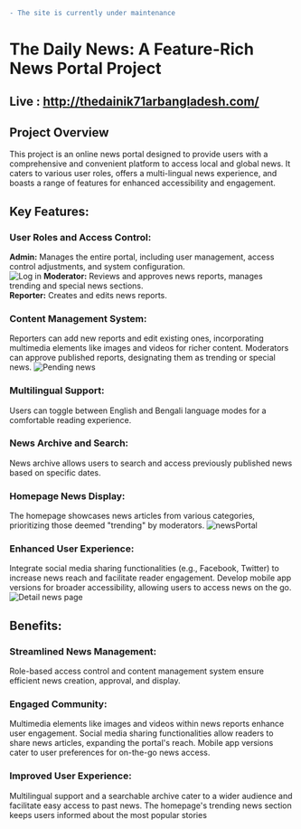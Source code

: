 ```diff
- The site is currently under maintenance
```
# The Daily News: A Feature-Rich News Portal Project

## Live : http://thedainik71arbangladesh.com/

## Project Overview
This project is an online news portal designed to provide users with a comprehensive and convenient platform to access local and global news. It caters to various user roles, offers a multi-lingual news experience, and boasts a range of features for enhanced accessibility and engagement.

## Key Features:
### User Roles and Access Control:
<b>Admin:</b> Manages the entire portal, including user management, access control adjustments, and system configuration.</br>
![Log in](https://github.com/Orbin-Ahmed/NewsPortal/assets/93181928/2c7e3ae6-8856-4675-9cab-c8170e3d9e0e)
<b>Moderator:</b> Reviews and approves news reports, manages trending and special news sections.</br>
<b>Reporter:</b> Creates and edits news reports.</br>

### Content Management System: 
Reporters can add new reports and edit existing ones, incorporating multimedia elements like images and videos for richer content. Moderators can approve published reports, designating them as trending or special news.
![Pending news](https://github.com/Orbin-Ahmed/NewsPortal/assets/93181928/3dd47916-98df-4152-8847-49405aa77d26)

### Multilingual Support: 
Users can toggle between English and Bengali language modes for a comfortable reading experience.

### News Archive and Search:
News archive allows users to search and access previously published news based on specific dates.

### Homepage News Display:
The homepage showcases news articles from various categories, prioritizing those deemed "trending" by moderators.
![newsPortal](https://github.com/Orbin-Ahmed/NewsPortal/assets/93181928/0070f196-f8c6-46ab-8ac2-0d91674882ce)


### Enhanced User Experience:
Integrate social media sharing functionalities (e.g., Facebook, Twitter) to increase news reach and facilitate reader engagement. Develop mobile app versions for broader accessibility, allowing users to access news on the go.
![Detail news page](https://github.com/Orbin-Ahmed/NewsPortal/assets/93181928/c5ee65a3-bbaf-4e94-813c-eeafb2317116)

## Benefits:
### Streamlined News Management: 
Role-based access control and content management system ensure efficient news creation, approval, and display.
### Engaged Community:
Multimedia elements like images and videos within news reports enhance user engagement. Social media sharing functionalities allow readers to share news articles, expanding the portal's reach. Mobile app versions cater to user preferences for on-the-go news access.

### Improved User Experience:
Multilingual support and a searchable archive cater to a wider audience and facilitate easy access to past news. The homepage's trending news section keeps users informed about the most popular stories
